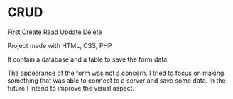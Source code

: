 # CRUD
First Create Read Update Delete


Project made with HTML, CSS, PHP

It contain a database and a table to save the form data. 

The appearance of the form was not a concern, I tried to focus on making something that was able to connect to a server and save some data. In the future I intend to improve the visual aspect.
